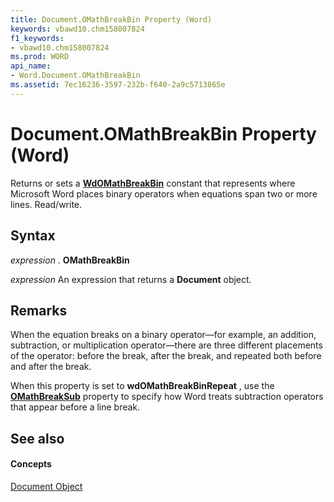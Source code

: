 ```yaml
---
title: Document.OMathBreakBin Property (Word)
keywords: vbawd10.chm158007824
f1_keywords:
- vbawd10.chm158007824
ms.prod: WORD
api_name:
- Word.Document.OMathBreakBin
ms.assetid: 7ec16236-3597-232b-f640-2a9c5713865e
---
```



# Document.OMathBreakBin Property (Word)

Returns or sets a  **[WdOMathBreakBin](wdomathbreakbin-enumeration-word.md)** constant that represents where Microsoft Word places binary operators when equations span two or more lines. Read/write.


## Syntax

 _expression_ . **OMathBreakBin**

 _expression_ An expression that returns a **Document** object.


## Remarks

When the equation breaks on a binary operator—for example, an addition, subtraction, or multiplication operator—there are three different placements of the operator: before the break, after the break, and repeated both before and after the break.

When this property is set to  **wdOMathBreakBinRepeat** , use the **[OMathBreakSub](document-omathbreaksub-property-word.md)** property to specify how Word treats subtraction operators that appear before a line break.


## See also


#### Concepts


[Document Object](document-object-word.md)

